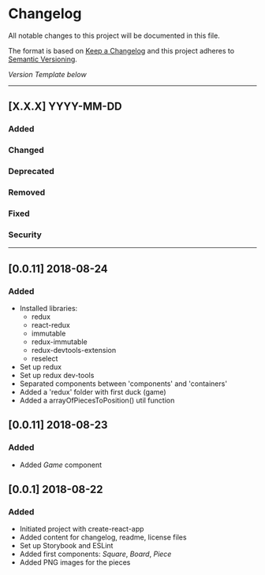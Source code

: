 # Changelog
All notable changes to this project will be documented in this file.

The format is based on [Keep a Changelog](http://keepachangelog.com/)
and this project adheres to [Semantic Versioning](http://semver.org/).


*Version Template below*

---
## [X.X.X] YYYY-MM-DD

### Added
### Changed
### Deprecated
### Removed
### Fixed
### Security
---

## [0.0.11] 2018-08-24

### Added
- Installed libraries:
   - redux
   - react-redux
   - immutable
   - redux-immutable
   - redux-devtools-extension
   - reselect
- Set up redux
- Set up redux dev-tools
- Separated components between 'components' and 'containers'
- Added a 'redux' folder with first duck (game)
- Added a arrayOfPiecesToPosition() util function

## [0.0.11] 2018-08-23

### Added
- Added *Game* component

## [0.0.1] 2018-08-22

### Added
- Initiated project with create-react-app
- Added content for changelog, readme, license files
- Set up Storybook and ESLint
- Added first components: *Square*, *Board*, *Piece*
- Added PNG images for the pieces
